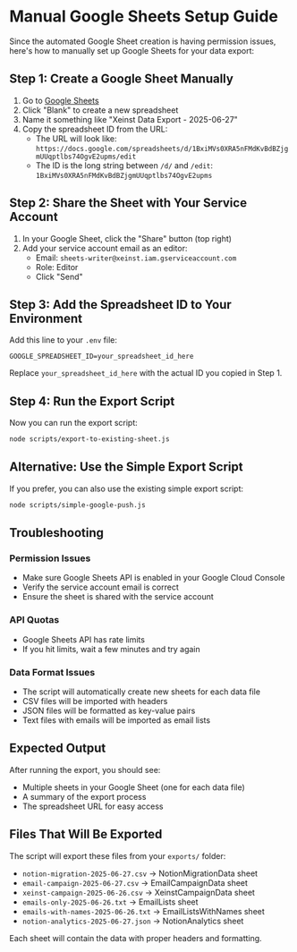 # Manual Google Sheets Setup Guide

Since the automated Google Sheet creation is having permission issues, here's how to manually set up Google Sheets for your data export:

## Step 1: Create a Google Sheet Manually

1. Go to [Google Sheets](https://sheets.google.com)
2. Click "Blank" to create a new spreadsheet
3. Name it something like "Xeinst Data Export - 2025-06-27"
4. Copy the spreadsheet ID from the URL:
   - The URL will look like: `https://docs.google.com/spreadsheets/d/1BxiMVs0XRA5nFMdKvBdBZjgmUUqptlbs74OgvE2upms/edit`
   - The ID is the long string between `/d/` and `/edit`: `1BxiMVs0XRA5nFMdKvBdBZjgmUUqptlbs74OgvE2upms`

## Step 2: Share the Sheet with Your Service Account

1. In your Google Sheet, click the "Share" button (top right)
2. Add your service account email as an editor:
   - Email: `sheets-writer@xeinst.iam.gserviceaccount.com`
   - Role: Editor
   - Click "Send"

## Step 3: Add the Spreadsheet ID to Your Environment

Add this line to your `.env` file:
```env
GOOGLE_SPREADSHEET_ID=your_spreadsheet_id_here
```

Replace `your_spreadsheet_id_here` with the actual ID you copied in Step 1.

## Step 4: Run the Export Script

Now you can run the export script:
```bash
node scripts/export-to-existing-sheet.js
```

## Alternative: Use the Simple Export Script

If you prefer, you can also use the existing simple export script:
```bash
node scripts/simple-google-push.js
```

## Troubleshooting

### Permission Issues
- Make sure Google Sheets API is enabled in your Google Cloud Console
- Verify the service account email is correct
- Ensure the sheet is shared with the service account

### API Quotas
- Google Sheets API has rate limits
- If you hit limits, wait a few minutes and try again

### Data Format Issues
- The script will automatically create new sheets for each data file
- CSV files will be imported with headers
- JSON files will be formatted as key-value pairs
- Text files with emails will be imported as email lists

## Expected Output

After running the export, you should see:
- Multiple sheets in your Google Sheet (one for each data file)
- A summary of the export process
- The spreadsheet URL for easy access

## Files That Will Be Exported

The script will export these files from your `exports/` folder:
- `notion-migration-2025-06-27.csv` → NotionMigrationData sheet
- `email-campaign-2025-06-27.csv` → EmailCampaignData sheet
- `xeinst-campaign-2025-06-26.csv` → XeinstCampaignData sheet
- `emails-only-2025-06-26.txt` → EmailLists sheet
- `emails-with-names-2025-06-26.txt` → EmailListsWithNames sheet
- `notion-analytics-2025-06-27.json` → NotionAnalytics sheet

Each sheet will contain the data with proper headers and formatting. 
